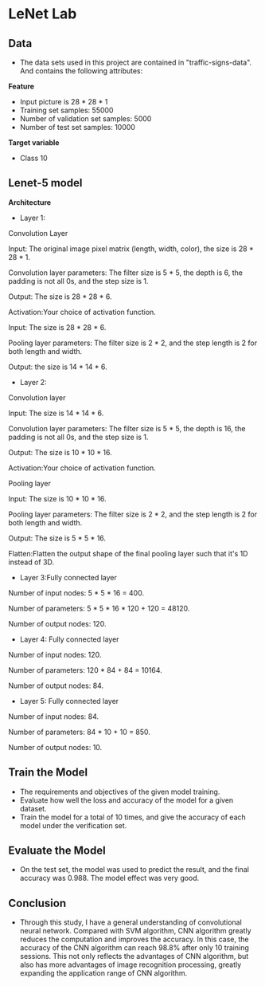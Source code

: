 # **LeNet Lab**

## **Data**

- The data sets used in this project are contained in "traffic-signs-data". And contains the following attributes:

**Feature**

- Input picture is 28 * 28 * 1
- Training set samples: 55000
- Number of validation set samples: 5000
- Number of test set samples: 10000

**Target variable**

- Class 10

## **Lenet-5 model**

**Architecture**

- Layer 1:

Convolution Layer

Input: The original image pixel matrix (length, width, color), the size is 28 * 28 * 1.

Convolution layer parameters: The filter size is 5 * 5, the depth is 6, the padding is not all 0s, and the step size is 1.

Output: The size is 28 * 28 * 6.

Activation:Your choice of activation function.

Input: The size is 28 * 28 * 6.

Pooling layer parameters: The filter size is 2 * 2, and the step length is 2 for both length and width.

Output: the size is 14 * 14 * 6.

- Layer 2:

Convolution layer

Input: The size is 14 * 14 * 6.

Convolution layer parameters: The filter size is 5 * 5, the depth is 16, the padding is not all 0s, and the step size is 1.

Output: The size is 10 * 10 * 16.

Activation:Your choice of activation function.

Pooling layer

Input: The size is 10 * 10 * 16.

Pooling layer parameters: The filter size is 2 * 2, and the step length is 2 for both length and width.

Output: The size is 5 * 5 * 16.

Flatten:Flatten the output shape of the final pooling layer such that it's 1D instead of 3D.

- Layer 3:Fully connected layer

Number of input nodes: 5 * 5 * 16 = 400.

Number of parameters: 5 * 5 * 16 * 120 + 120 = 48120.

Number of output nodes: 120.

- Layer 4: Fully connected layer

Number of input nodes: 120.

Number of parameters: 120 * 84 + 84 = 10164.

Number of output nodes: 84.

- Layer 5: Fully connected layer

Number of input nodes: 84.

Number of parameters: 84 * 10 + 10 = 850.

Number of output nodes: 10.

## **Train the Model**
- The requirements and objectives of the given model training.
- Evaluate how well the loss and accuracy of the model for a given dataset.
- Train the model for a total of 10 times, and give the accuracy of each model under the verification set.

## **Evaluate the Model**
- On the test set, the model was used to predict the result, and the final accuracy was 0.988. The model effect was very good.

## **Conclusion**
- Through this study, I have a general understanding of convolutional neural network. Compared with SVM algorithm, CNN algorithm greatly reduces the computation and improves the accuracy. In this case, the accuracy of the CNN algorithm can reach 98.8% after only 10 training sessions. This not only reflects the advantages of CNN algorithm, but also has more advantages of image recognition processing, greatly expanding the application range of CNN algorithm.
